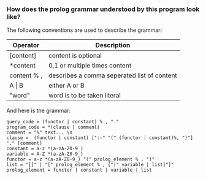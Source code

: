 ### How does the prolog grammar understood by this program look like?
The following conventions are used to describe the grammar:

| Operator     | Description |
| ------------ | ----------- |
| [content]    | content is optional |
| *content     | 0,1 or multiple times content |
| content % ,  | describes a comma seperated list of content |
| A \| B       | either A or B |
| "word"       | word is to be taken literal |

And here is the grammar:
```text
query_code = (functor | constant) % , "."
program_code = *(clause | comment)
comment = "%" text... \n
clause =  (functor | constant) [":-" "(" (functor | constant)%, ")"] "." [comment]
constant = a-z *(a-zA-Z0-9_)
variable = A-Z *(a-zA-Z0-9_)
functor = a-z *(a-zA-Z0-9_) "(" prolog_element % , ")"
list = "[]" | "[" prolog_element % , ["|" variable | list]"]"
prolog_element = functor | constant | variable | list
```
